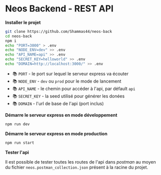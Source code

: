 # Neos Backend - REST API

__Installer le projet__

```bash
git clone https://github.com/Shammas44/neos-back
cd neos-back
npm i
echo "PORT=3000" > .env
echo "NODE_ENV=dev" >> .env
echo "API_NAME=api" >> .env
echo "SECRET_KEY=helloworld" >> .env
echo "DOMAIN=http://localhost:3000/" >> .env
```

- 📚 `PORT` - le port sur lequel le serveur express va écouter
- 📚 `NODE_ENV` -  `dev` ou `prod` pour le mode de lancement
- 📚 `API_NAME` - le chemin pour accéder à l'api, par défault `api`
- 📚 `SECRET_KEY` - la seed utilisé pour générer les donées
- 📚 `DOMAIN` - l'url de base de l'api (port inclus)

__Démarre le serveur express en mode développement__

```bash
npm run dev
```

__Démarre le serveur express en mode production__

```bash
npm run start
```

__Tester l'api__

Il est possible de tester toutes les routes de l'api dans _postman_ au moyen du fichier `neos.postman_collection.json` présent à la racine du projet.
